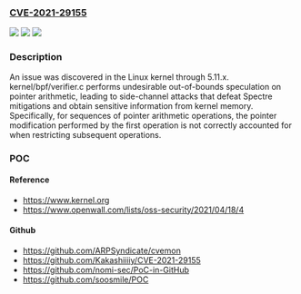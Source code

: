 ### [CVE-2021-29155](https://cve.mitre.org/cgi-bin/cvename.cgi?name=CVE-2021-29155)
![](https://img.shields.io/static/v1?label=Product&message=n%2Fa&color=blue)
![](https://img.shields.io/static/v1?label=Version&message=n%2Fa&color=blue)
![](https://img.shields.io/static/v1?label=Vulnerability&message=n%2Fa&color=brighgreen)

### Description

An issue was discovered in the Linux kernel through 5.11.x. kernel/bpf/verifier.c performs undesirable out-of-bounds speculation on pointer arithmetic, leading to side-channel attacks that defeat Spectre mitigations and obtain sensitive information from kernel memory. Specifically, for sequences of pointer arithmetic operations, the pointer modification performed by the first operation is not correctly accounted for when restricting subsequent operations.

### POC

#### Reference
- https://www.kernel.org
- https://www.openwall.com/lists/oss-security/2021/04/18/4

#### Github
- https://github.com/ARPSyndicate/cvemon
- https://github.com/Kakashiiiiy/CVE-2021-29155
- https://github.com/nomi-sec/PoC-in-GitHub
- https://github.com/soosmile/POC

